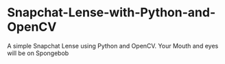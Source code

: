 # Snapchat-Lense-with-Python-and-OpenCV
A simple Snapchat Lense using Python and OpenCV. Your Mouth and eyes will be on Spongebob

